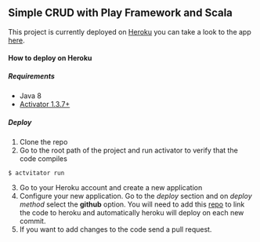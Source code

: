 ## Simple CRUD with Play Framework and Scala

This project is currently deployed on [Heroku](https://www.heroku.com/home) you can take a look to the app [here](https://crud-lab.herokuapp.com/).

#### How to deploy on Heroku
##### Requirements
* Java 8
* [Activator 1.3.7+](https://www.playframework.com/download)

##### Deploy
1. Clone the repo
2. Go to the root path of the project and run activator to verify that the code compiles
  ```
  $ actvitator run
  ```
3. Go to your Heroku account and create a new application
4. Configure your new application. Go to the *deploy* section and on *deploy method* select the **github** option. You will need to add this [repo](https://github.com/juanitodread/crud-playframework.git) to link the code to heroku and automatically heroku will deploy on each new commit.
5. If you want to add changes to the code send a pull request.

